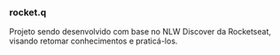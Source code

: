 ### rocket.q

Projeto sendo desenvolvido com base no NLW Discover da Rocketseat, visando retomar conhecimentos e praticá-los.

